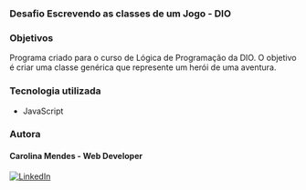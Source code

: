 ### Desafio Escrevendo as classes de um Jogo - DIO

### Objetivos
Programa criado para o curso de Lógica de Programação da DIO. O objetivo é criar uma classe genérica que represente um herói de uma aventura.

### Tecnologia utilizada
- JavaScript

### Autora
#### Carolina Mendes - Web Developer
[![LinkedIn](https://img.shields.io/badge/LinkedIn-000?style=for-the-badge&logo=linkedin&logoColor=0E76A8)](https://www.linkedin.com/in/dev-carolina-mendes/)